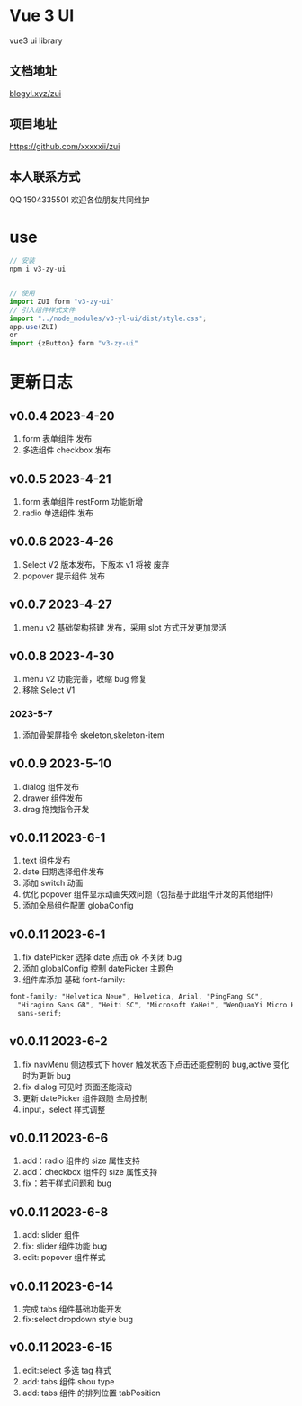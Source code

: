 <!--
 * @Description:
 * @version: 0.0.1
 * @Author: yulinZ
 * @LastEditTime: 2023-06-15 17:12:38
-->

# Vue 3 UI

vue3 ui library

## 文档地址

[blogyl.xyz/zui](https://github.com/xxxxxii/zui)

## 项目地址

https://github.com/xxxxxii/zui

## 本人联系方式

QQ 1504335501
欢迎各位朋友共同维护

# use

```ts
// 安装
npm i v3-zy-ui


// 使用
import ZUI form "v3-zy-ui"
// 引入组件样式文件
import "../node_modules/v3-yl-ui/dist/style.css";
app.use(ZUI)
or
import {zButton} form "v3-zy-ui"
```

# 更新日志

## v0.0.4 2023-4-20

1. form 表单组件 发布
2. 多选组件 checkbox 发布

## v0.0.5 2023-4-21

1. form 表单组件 restForm 功能新增
2. radio 单选组件 发布

## v0.0.6 2023-4-26

1. Select V2 版本发布，下版本 v1 将被 废弃
2. popover 提示组件 发布

## v0.0.7 2023-4-27

1. menu v2 基础架构搭建 发布，采用 slot 方式开发更加灵活

## v0.0.8 2023-4-30

1. menu v2 功能完善，收缩 bug 修复
2. 移除 Select V1

### 2023-5-7

1. 添加骨架屏指令 skeleton,skeleton-item

## v0.0.9 2023-5-10

1. dialog 组件发布
2. drawer 组件发布
3. drag 拖拽指令开发

## v0.0.11 2023-6-1

1. text 组件发布
2. date 日期选择组件发布
3. 添加 switch 动画
4. 优化 popover 组件显示动画失效问题（包括基于此组件开发的其他组件）
5. 添加全局组件配置 globaConfig

## v0.0.11 2023-6-1

1. fix datePicker 选择 date 点击 ok 不关闭 bug
2. 添加 globalConfig 控制 datePicker 主题色
3. 组件库添加 基础 font-family:

```css
font-family: "Helvetica Neue", Helvetica, Arial, "PingFang SC",
  "Hiragino Sans GB", "Heiti SC", "Microsoft YaHei", "WenQuanYi Micro Hei",
  sans-serif;
```

## v0.0.11 2023-6-2

1. fix navMenu 侧边模式下 hover 触发状态下点击还能控制的 bug,active 变化时为更新 bug
2. fix dialog 可见时 页面还能滚动
3. 更新 datePicker 组件跟随 全局控制
4. input，select 样式调整

## v0.0.11 2023-6-6

1. add：radio 组件的 size 属性支持
2. add：checkbox 组件的 size 属性支持
3. fix：若干样式问题和 bug

## v0.0.11 2023-6-8

1. add: slider 组件
2. fix: slider 组件功能 bug
3. edit: popover 组件样式

## v0.0.11 2023-6-14

1. 完成 tabs 组件基础功能开发
2. fix:select dropdown style bug

## v0.0.11 2023-6-15

1. edit:select 多选 tag 样式
2. add: tabs 组件 shou type
3. add: tabs 组件 的排列位置 tabPosition
